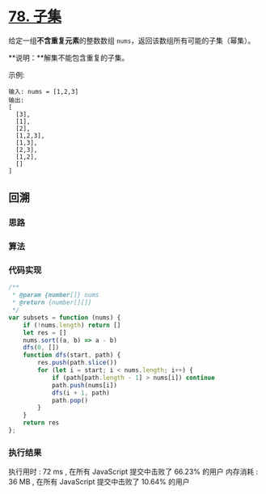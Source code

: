 # [78. 子集](https://leetcode-cn.com/problems/subsets/)

给定一组**不含重复元素**的整数数组 `nums`，返回该数组所有可能的子集（幂集）。

**说明：**解集不能包含重复的子集。

示例:
```
输入: nums = [1,2,3]
输出:
[
  [3],
  [1],
  [2],
  [1,2,3],
  [1,3],
  [2,3],
  [1,2],
  []
]
```

## 回溯

### 思路

### 算法

### 代码实现
```js
/**
 * @param {number[]} nums
 * @return {number[][]}
 */
var subsets = function (nums) {
    if (!nums.length) return []
    let res = []
    nums.sort((a, b) => a - b)
    dfs(0, [])
    function dfs(start, path) {
        res.push(path.slice())
        for (let i = start; i < nums.length; i++) {
            if (path[path.length - 1] > nums[i]) continue
            path.push(nums[i])
            dfs(i + 1, path)
            path.pop()
        }
    }
    return res
};
```

### 执行结果

执行用时 : 72 ms , 在所有 JavaScript 提交中击败了 66.23% 的用户 
内存消耗 : 36 MB , 在所有 JavaScript 提交中击败了 10.64% 的用户